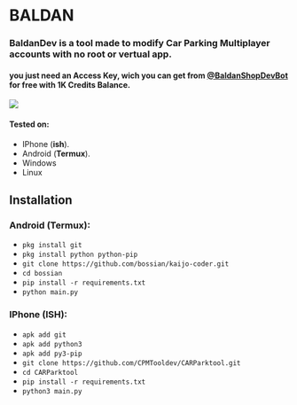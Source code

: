 # BALDAN

<h3>BaldanDev is a tool made to modify Car Parking Multiplayer accounts with no root or vertual app.</h3>
<h4>you just need an Access Key, wich you can get from <a href="">@BaldanShopDevBot</a> for free with 1K Credits Balance.</h4>

![](./assets/screenshot_1.png)

#### Tested on:

- IPhone (**ish**).
- Android (**Termux**).
- Windows
- Linux

## Installation

### Android (Termux):

- `pkg install git`
- `pkg install python python-pip`
- `git clone https://github.com/bossian/kaijo-coder.git`
- `cd bossian`
- `pip install -r requirements.txt`
- `python main.py`

### IPhone (ISH):

- `apk add git`
- `apk add python3`
- `apk add py3-pip`
- `git clone https://github.com/CPMTooldev/CARParktool.git`
- `cd CARParktool`
- `pip install -r requirements.txt`
- `python3 main.py`
